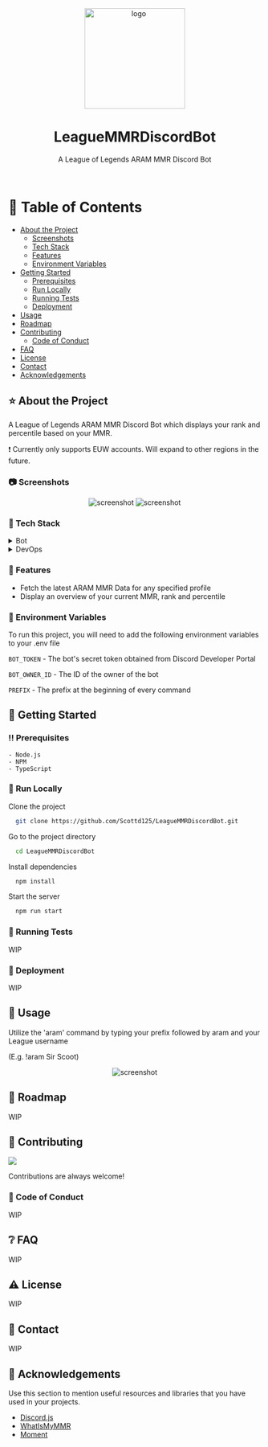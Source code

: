 <div align="center">

  <img src="assets/logo.png" alt="logo" width="200" height="auto" />
  <h1>LeagueMMRDiscordBot</h1>
  
  <p>
    A League of Legends ARAM MMR Discord Bot
  </p>
</div>

<br />

<!-- Table of Contents -->
# 📔 Table of Contents
- [About the Project](#⭐-about-the-project)
  * [Screenshots](#📷-screenshots)
  * [Tech Stack](#👾-tech-stack)
  * [Features](#🎯-features)
  * [Environment Variables](#🔑-environment-variables)
- [Getting Started](#🧰-getting-started)
  * [Prerequisites](#‼️-prerequisites)
  * [Run Locally](#🏃-run-locally)
  * [Running Tests](#🧪-running-tests)
  * [Deployment](#🚩-deployment)
- [Usage](#👀-usage)
- [Roadmap](#🧭-roadmap)
- [Contributing](#👋-contributing)
  * [Code of Conduct](#📜-code-of-conduct)
- [FAQ](#❔-faq)
- [License](#⚠️-license)
- [Contact](#🤝-contact)
- [Acknowledgements](#💎-acknowledgements)

  

<!-- About the Project -->
## ⭐ About the Project

A League of Legends ARAM MMR Discord Bot which displays your rank and percentile based on your MMR.

❗ Currently only supports EUW accounts. Will expand to other regions in the future.

<!-- Screenshots -->
### 📷 Screenshots

<div align="center"> 
  <img src="assets/screenshot1.PNG" alt="screenshot" />
  <img src="assets/screenshot2.PNG" alt="screenshot" />
</div>


<!-- TechStack -->
### 👾 Tech Stack

<details>
  <summary>Bot</summary>
  <ul>
    <li><a href="https://nodejs.org/en/">Node.js</a></li>
    <li><a href="https://www.typescriptlang.org/">Typescript</a></li>
  </ul>
</details>

<details>
<summary>DevOps</summary>
  <ul>
    <li><a href="https://www.heroku.com/">Heroku</a></li>
  </ul>
</details>

<!-- Features -->
### 🎯 Features

- Fetch the latest ARAM MMR Data for any specified profile
- Display an overview of your current MMR, rank and percentile

<!-- Env Variables -->
### 🔑 Environment Variables

To run this project, you will need to add the following environment variables to your .env file

`BOT_TOKEN` - The bot's secret token obtained from Discord Developer Portal

`BOT_OWNER_ID` - The ID of the owner of the bot

`PREFIX` - The prefix at the beginning of every command

<!-- Getting Started -->
## 	🧰 Getting Started

<!-- Prerequisites -->
### ‼️ Prerequisites
   
    - Node.js
    - NPM
    - TypeScript

<!-- Run Locally -->
### 🏃 Run Locally

Clone the project

```bash
  git clone https://github.com/Scottd125/LeagueMMRDiscordBot.git
```

Go to the project directory

```bash
  cd LeagueMMRDiscordBot
```

Install dependencies

```bash
  npm install
```

Start the server

```bash
  npm run start
```

<!-- Running Tests -->
### 🧪 Running Tests

WIP

<!-- Deployment -->
### 🚩 Deployment

<!-- TODO -->
WIP

<!-- Usage -->
## 👀 Usage

Utilize the 'aram' command by typing your prefix followed by aram and your League username

(E.g. !aram Sir Scoot)

<div align="center"> 
  <img src="assets/screenshot1.PNG" alt="screenshot" />
</div>

<!-- Roadmap -->
## 🧭 Roadmap

<!-- TODO -->
WIP

<!-- Contributing -->
## 👋 Contributing

<a href="https://github.com/Scottd125/LeagueMMRDiscordBot/graphs/contributors">
  <img src="https://contrib.rocks/image?repo=Scottd125/LeagueMMRDiscordBot" />
</a>

Contributions are always welcome!

<!-- TODO -->
<!-- See `contributing.md` for ways to get started. -->


<!-- Code of Conduct -->
### 📜 Code of Conduct

<!-- TODO -->
WIP
<!-- Please read the [Code of Conduct](https://github.com/Scottd125/LeagueMMRDiscordBot/blob/master/CODE_OF_CONDUCT.md) -->

<!-- FAQ -->
## ❔ FAQ

<!-- TODO -->
WIP

<!-- License -->
## ⚠️ License

<!-- TODO -->
WIP

<!-- Contact -->
## 🤝 Contact

<!-- TODO -->
WIP

<!-- Acknowledgments -->
## 💎 Acknowledgements

Use this section to mention useful resources and libraries that you have used in your projects.

 - [Discord.js](https://discord.js.org/#/)
 - [WhatIsMyMMR](https://dev.whatismymmr.com/)
 - [Moment](https://momentjs.com/)

